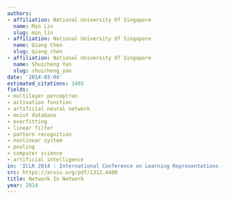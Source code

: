 ```yaml
---
authors:
- affiliation: National University Of Singapore
  name: Min Lin
  slug: min_lin
- affiliation: National University Of Singapore
  name: Qiang Chen
  slug: qiang_chen
- affiliation: National University Of Singapore
  name: Shuicheng Yan
  slug: shuicheng_yan
date: '2014-03-04'
estimated_citations: 1493
fields:
- multilayer perceptron
- activation function
- artificial neural network
- mnist database
- overfitting
- linear filter
- pattern recognition
- nonlinear system
- pooling
- computer science
- artificial intelligence
in: 'ICLR 2014 : International Conference on Learning Representations (ICLR) 2014'
src: https://arxiv.org/pdf/1312.4400
title: Network In Network
year: 2014
---
```

